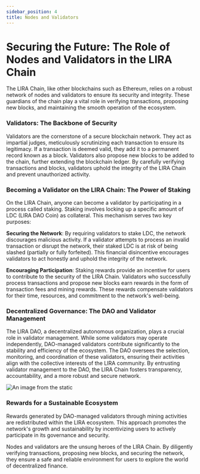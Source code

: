 ```yaml
---
sidebar_position: 4
title: Nodes and Validators
---
```


# Securing the Future: The Role of Nodes and Validators in the LIRA Chain
The LIRA Chain, like other blockchains such as Ethereum, relies on a robust network of nodes and validators to ensure its security and integrity. These guardians of the chain play a vital role in verifying transactions, proposing new blocks, and maintaining the smooth operation of the ecosystem.

### Validators: The Backbone of Security

Validators are the cornerstone of a secure blockchain network. They act as impartial judges, meticulously scrutinizing each transaction to ensure its legitimacy. If a transaction is deemed valid, they add it to a permanent record known as a block. Validators also propose new blocks to be added to the chain, further extending the blockchain ledger. By carefully verifying transactions and blocks, validators uphold the integrity of the LIRA Chain and prevent unauthorized activity.

### Becoming a Validator on the LIRA Chain: The Power of Staking
On the LIRA Chain, anyone can become a validator by participating in a process called staking. Staking involves locking up a specific amount of LDC (LIRA DAO Coin) as collateral. This mechanism serves two key purposes:

**Securing the Network**: By requiring validators to stake LDC, the network discourages malicious activity. If a validator attempts to process an invalid transaction or disrupt the network, their staked LDC is at risk of being slashed (partially or fully forfeited). This financial disincentive encourages validators to act honestly and uphold the integrity of the network.

**Encouraging Participation**: Staking rewards provide an incentive for users to contribute to the security of the LIRA Chain. Validators who successfully process transactions and propose new blocks earn rewards in the form of transaction fees and mining rewards. These rewards compensate validators for their time, resources, and commitment to the network's well-being.

### Decentralized Governance: The DAO and Validator Management
The LIRA DAO, a decentralized autonomous organization, plays a crucial role in validator management. While some validators may operate independently, DAO-managed validators contribute significantly to the stability and efficiency of the ecosystem. The DAO oversees the selection, monitoring, and coordination of these validators, ensuring their activities align with the collective interests of the LIRA community. By entrusting validator management to the DAO, the LIRA Chain fosters transparency, accountability, and a more robust and secure network.


![An image from the static](/img/DAOVALIDATOR.png)


### Rewards for a Sustainable Ecosystem
Rewards generated by DAO-managed validators through mining activities are redistributed within the LIRA ecosystem. This approach promotes the network's growth and sustainability by incentivizing users to actively participate in its governance and security.

Nodes and validators are the unsung heroes of the LIRA Chain. By diligently verifying transactions, proposing new blocks, and securing the network, they ensure a safe and reliable environment for users to explore the world of decentralized finance.  
